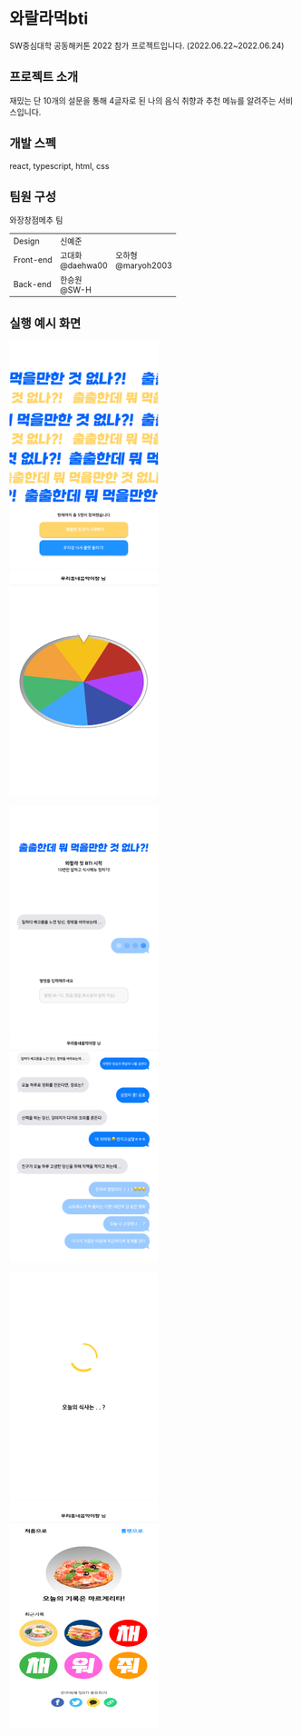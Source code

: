 # 와랄라먹bti
SW중심대학 공동해커톤 2022 참가 프로젝트입니다. (2022.06.22~2022.06.24)


## 프로젝트 소개
재밌는 단 10개의 설문을 통해 4글자로 된 나의 음식 취향과 추천 메뉴를 알려주는 서비스입니다.



## 개발 스펙
react, typescript, html, css

## 팀원 구성
와장창점메추 팀

||||
|-|-|-|
|Design   | 신예준 <br>  ||
|Front-end| 고대화 <br> @daehwa00 |오하형 <br> @maryoh2003 |
|Back-end | 한승원 <br> @SW-H||

## 실행 예시 화면
<img src="main_page.png" width="262" height="400"/> <img src="rulet.png" width="262" height="400"/>

<img src="name_input.png" width="262" height="400"/> <img src="survey.png" width="262" height="400"/>

<img src="loading.png" width="262" height="400"/> <img src="result.png" width="262" height="400"/>



